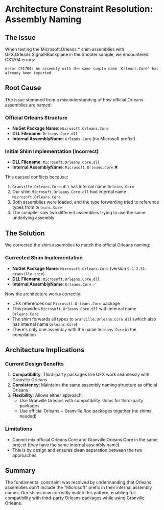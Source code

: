 # Architecture Constraint Resolution: Assembly Naming

## The Issue

When testing the Microsoft.Orleans.* shim assemblies with UFX.Orleans.SignalRBackplane in the Shooter sample, we encountered CS1704 errors:

```
error CS1704: An assembly with the same simple name 'Orleans.Core' has already been imported
```

## Root Cause

The issue stemmed from a misunderstanding of how official Orleans assemblies are named:

### Official Orleans Structure
- **NuGet Package Name**: `Microsoft.Orleans.Core`
- **DLL Filename**: `Orleans.Core.dll`
- **Internal AssemblyName**: `Orleans.Core` (no Microsoft prefix!)

### Initial Shim Implementation (Incorrect)
- **DLL Filename**: `Microsoft.Orleans.Core.dll`
- **Internal AssemblyName**: `Microsoft.Orleans.Core` ❌

This caused conflicts because:
1. `Granville.Orleans.Core.dll` has internal name `Orleans.Core`
2. Our shim `Microsoft.Orleans.Core.dll` had internal name `Microsoft.Orleans.Core`
3. Both assemblies were loaded, and the type forwarding tried to reference types from `Orleans.Core`
4. The compiler saw two different assemblies trying to use the same underlying assembly

## The Solution

We corrected the shim assemblies to match the official Orleans naming:

### Corrected Shim Implementation
- **NuGet Package Name**: `Microsoft.Orleans.Core` (version `9.1.2.51-granville-shim`)
- **DLL Filename**: `Microsoft.Orleans.Core.dll`
- **Internal AssemblyName**: `Orleans.Core` ✅

Now the architecture works correctly:
- UFX references our `Microsoft.Orleans.Core` package
- This provides `Microsoft.Orleans.Core.dll` with internal name `Orleans.Core`
- The shim forwards all types to `Granville.Orleans.Core.dll` (which also has internal name `Orleans.Core`)
- There's only one assembly with the name `Orleans.Core` in the compilation

## Architecture Implications

### Current Design Benefits
1. **Compatibility**: Third-party packages like UFX work seamlessly with Granville Orleans
2. **Consistency**: Maintains the same assembly naming structure as official Orleans
3. **Flexibility**: Allows either approach:
   - Use Granville Orleans with compatibility shims for third-party packages
   - Use official Orleans + Granville.Rpc packages together (no shims needed)

### Limitations
- Cannot mix official Orleans.Core and Granville.Orleans.Core in the same project (they have the same internal assembly name)
- This is by design and ensures clean separation between the two approaches

## Summary

The fundamental constraint was resolved by understanding that Orleans assemblies don't include the "Microsoft" prefix in their internal assembly names. Our shims now correctly match this pattern, enabling full compatibility with third-party Orleans packages while using Granville Orleans.
